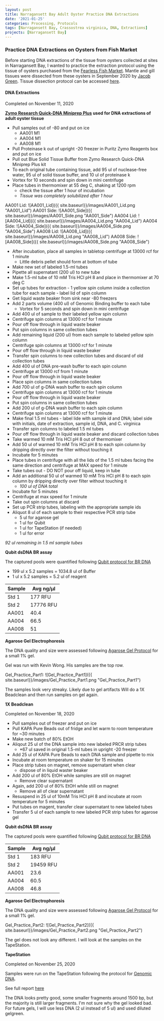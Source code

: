 ```yaml
---
layout: post
title: Narragansett Bay Adult Oyster Practice DNA Extractions
date: '2021-01-25'
categories: Processing, Protocols
tags: [Narragansett Bay, Crassostrea virginica, DNA, Extractions]
projects: [Narragansett Bay]
---
```


### Practice DNA Extractions on Oysters from Fish Market

Before starting DNA extractions of the tissue from oysters collected at sites in Narragansett Bay, I wanted to practice the extraction protocol using the tissue of oysters purchased from the [Fearless Fish Market](https://madmolecularman.github.io/JMG_Puritz_Lab_Notebook/Buying_Storing_Oysters/). Mantle and gill tissues were dissected from these oysters in September 2020 by [Jacob Green](https://github.com/madmolecularman). Tissue dissection protocol can be accessed [here](https://amyzyck.github.io/AmyZyck_Notebook/Narragansett-Bay-Adult-Oyster-Tissue-Dissections/).

#### DNA Extractions

Completed on November 11, 2020

__[Zymo Research Quick-DNA Miniprep Plus](https://www.zymoresearch.com/collections/quick-dna-kits/products/quick-dna-miniprep-plus-kit) used for DNA extractions of adult oyster tissue__

- Pull samples out of -80 and put on ice
  - AA001 M1
  - AA004 M1
  - AA008 M1
- Pull Proteinase k out of upright -20 freezer in Puritz Zymo Reagents box and put on ice
- Pull out Blue Solid Tissue Buffer from Zymo Research Quick-DNA Miniprep Plus kit
- To each original tube containing tissue, add 95 ul of nuclease-free water, 95 ul of solid tissue buffer, and 10 ul of proteinase k
- Vortex for 10 seconds and spin down in mini centrifuge
- Place tubes in thermomixer at 55 deg C, shaking at 1200 rpm
  - check the tissue after 1 hour of incubation
  - *Tissue was completely solubilized after 1 hour*

AA001 Lid: ![AA001_Lid]({{ site.baseurl}}/images/AA001_Lid.png "AA001_Lid")
AA001 Side: ![AA001_Side]({{ site.baseurl}}/images/AA001_Side.png "AA001_Side")
AA004 Lid: ![AA004_Lid]({{ site.baseurl}}/images/AA004_Lid.png "AA004_Lid")
AA004 Side: ![AA004_Side]({{ site.baseurl}}/images/AA004_Side.png "AA004_Side")
AA008 Lid: ![AA008_Lid]({{ site.baseurl}}/images/AA008_Lid.png "AA008_Lid")
AA008 Side: ![AA008_Side]({{ site.baseurl}}/images/AA008_Side.png "AA008_Side")

- After incubation, place all samples in tabletop centrifuge at 13000 rcf for 1 minute
  - Little debris pellet should form at bottom of tube
- Make new set of labeled 1.5-ml tubes
- Pipette all supernatant (200 ul) to new tube
- Make 1.5-ml tube of 10 mM Tris HCl pH 8 and place in thermomixer at 70 deg C
- Set up tubes for extraction - 1 yellow spin column inside a collection tube for each sample - label lid of spin column
- Get liquid waste beaker from sink near -80 freezers
- Add 2 parts volume (400 ul) of Genomic Binding buffer to each tube
  - Vortex for 5 seconds and spin down in mini centrifuge
- Add 400 ul of sample to their labeled yellow spin column
- Centrifuge spin columns at 13000 rcf for 1 minute
- Pour off flow through in liquid waste beaker
- Put spin columns in same collection tubes
- Add remaining liquid (200 ul) from each sample to labeled yellow spin column
- Centrifuge spin columns at 13000 rcf for 1 minute
- Pour off flow through in liquid waste beaker
- Transfer spin columns to new collection tubes and discard of old collection tubes
- Add 400 ul of DNA pre-wash buffer to each spin column
- Centrifuge at 13000 rcf from 1 minute
- Pour off flow through in liquid waste beaker
- Place spin columns in same collection tubes
- Add 700 ul of g-DNA wash buffer to each spin column
- Centrifuge spin columns at 13000 rcf for 1 minute
- Pour off flow through in liquid waste beaker
- Put spin columns in same collection tubes
- Add 200 ul of g-DNA wash buffer to each spin column
- Centrifuge spin columns at 13000 rcf for 1 minute
- Make final 1.5 ml tubes - label lide with sample id and DNA; label side with initials, date of extraction, sample id, DNA, and C. virginica
- Transfer spin columns to labeled 1.5 ml tubes
- Pour off flow through in liquid waste beaker and discard collection tubes
- Take warmed 10 mM Tris HCl pH 8 out of thermomixer
- Add 50 ul of warmed 10 mM Tris HCl pH 8 to each spin column by dripping directly over the filter without touching it
- Incubate for 5 minutes
- Place tubes in centrifuge with all the lids of the 1.5 ml tubes facing the same direction and centrifuge at MAX speed for 1 minute
- Take tubes out - DO NOT pour off liquid, keep in tube
- Add an additional 50 ul of warmed 10 mM Tris HCl pH 8 to each spin column by dripping directly over filter without touching it
  - *100 ul of DNA total*
- Incubate for 5 minutes
- Centrifuge at max speed for 1 minute
- Take out spin columns at discard
- Set up PCR strip tubes, labeling with the appropriate sample ids
- Aliquot 8 ul of each sample to their respective PCR strip tube
  - 5 ul for agarose gel
  - 1 ul for Qubit
  - 1 ul for TapeStation (if needed)
  - 1 ul for error

*92 ul remaining in 1.5 ml sample tubes*

__Qubit dsDNA BR assay__

The captured pools were quantified following [Qubit protocol for BR DNA](https://meschedl.github.io/MESPutnam_Open_Lab_Notebook/Qubit-Protocol/)

- 199 ul x 5.2 samples = 1034.8 ul of Buffer
- 1 ul x 5.2 samples = 5.2 ul of reagent

|Sample|Avg ng/μl|
|----|----|
|Std 1|177 RFU|
|Std 2|17776 RFU|
|AA001|40.4|
|AA004|66.5|
|AA008|51|

__Agarose Gel Electrophoresis__

The DNA quality and size were assessed following [Agarose Gel Protocol](https://meschedl.github.io/MES_Puritz_Lab_Notebook/2019-03-01/PPP-Lab-Gel-Protocol) for a small 1% gel.

Gel was run with Kevin Wong. His samples are the top row.

Gel_Practice_Part1: ![Gel_Practice_Part1]({{ site.baseurl}}/images/Gel_Practice_Part1.png "Gel_Practice_Part1")

The samples look very streaky. Likely due to gel artifacts Will do a 1X Beadclean and then run samples on gel again.

__1X Beadclean__

Completed on November 18, 2020

- Pull samples out of freezer and put on ice
- Pull KAPA Pure Beads out of fridge and let warm to room temperature for ~30 minutes
- Make new batch of 80% EtOH
- Aliqout 25 ul of the DNA sample into new labeled PRCR strip tubes
  - *67 ul saved in original 1.5-ml tubes in upright -20 freezer
- Add 25 ul of KAPA Pure Beads to each DNA sample and pipette to mix
- Incubate at room temperature on shaker for 15 minutes
- Place strip tubes on magnet, remove supernatant when clear
  - dispose of in liquid waster beaker
- Add 200 ul of 80% EtOH while samples are still on magnet
  - Remove clear supernatant
- Again, add 200 ul of 80% EtOH while still on magnet
  - Remove all of clear supernatant
- Resuspend in 25 ul of 10mM Tris HCl pH 8 and incubate at room temperature for 5 minutes
- Put tubes on magent, transfer clear supernatant to new labeled tubes
- Transfer 5 ul of each sample to new labeled PCR strip tubes for agarose gel

__Qubit dsDNA BR assay__

The captured pools were quantified following [Qubit protocol for BR DNA](https://meschedl.github.io/MESPutnam_Open_Lab_Notebook/Qubit-Protocol/)

|Sample|Avg ng/μl|
|----|----|
|Std 1|183 RFU|
|Std 2|19459 RFU|
|AA001|23.6|
|AA004|60.5|
|AA008|46.8|

__Agarose Gel Electrophoresis__

The DNA quality and size were assessed following [Agarose Gel Protocol](https://meschedl.github.io/MES_Puritz_Lab_Notebook/2019-03-01/PPP-Lab-Gel-Protocol) for a small 1% gel.

Gel_Practice_Part2: ![Gel_Practice_Part2]({{ site.baseurl}}/images/Gel_Practice_Part2.png "Gel_Practice_Part2")

The gel does not look any different. I will look at the samples on the TapeStation.

__TapeStation__

Completed on November 25, 2020

Samples were run on the TapeStation following the protocol for [Genomic DNA](https://meschedl.github.io/MESPutnam_Open_Lab_Notebook/DNA-Tapestation/).

See full report [here](https://drive.google.com/file/d/1iHFXCkq150cMiKCZ8HLPYqL7elhXk7MN/view?usp=sharing)

The DNA looks pretty good, some smaller fragments around 1500 bp, but the majority is still larger fragments. I'm not sure why the gel looked bad. For future gels, I will use less DNA (2 ul instead of 5 ul) and used diluted gelgreen.
